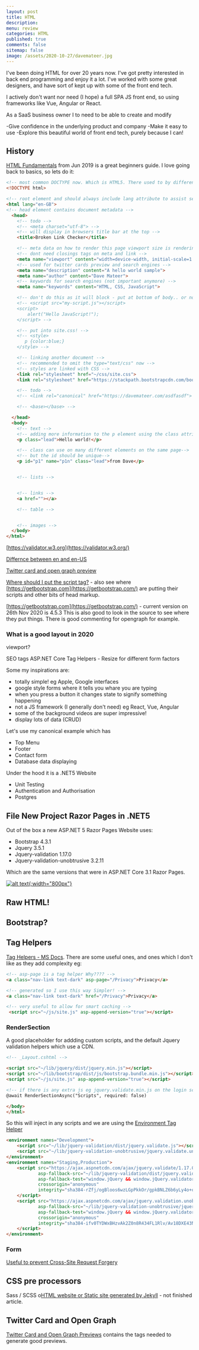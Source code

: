 ```yaml
---
layout: post
title: HTML 
description: 
menu: review
categories: HTML 
published: true 
comments: false     
sitemap: false
image: /assets/2020-10-27/davemateer.jpg
---
```


<!-- [![alt text](/assets/2020-10-12/db.jpg "Db from Caspar Camille Rubin on Unsplash")](https://unsplash.com/@casparrubin) -->

I've been doing HTML for over 20 years now. I've got pretty interested in back end programming and enjoy it a lot. I've worked with some great designers, and have sort of kept up with some of the front end tech. 

I actively don't want nor need (I hope) a full SPA JS front end, so using frameworks like Vue, Angular or React.

As a SaaS business owner I to need to be able to create and modify

-Give confidence in the underlying product and company
-Make it easy to use
-Explore this beautiful world of front end tech, purely because I can!

## History

[HTML Fundamentals](https://app.pluralsight.com/library/courses/html-fundamentals/table-of-contents) from Jun 2019 is a great beginners guide. I love going back to basics, so lets do it:

```html
<!-- most common DOCTYPE now. Which is HTML5. There used to by different standards eg strict -->
<!DOCTYPE html>

<!-- root element and should always include lang attribute to assist search engines and browsers-->
<html lang="en-GB">
<!-- head element contains document metadata -->
  <head>
    <!-- todo -->
    <!-- <meta charset="utf-8"> -->
    <!-- will display in browsers title bar at the top -->
    <title>Broken Link Checker</title>

    <!-- meta data on how to render this page viewport size is rendering window -->
    <!-- dont need closings tags on meta and link -->
    <meta name="viewport" content="width=device-width, initial-scale=1.0">
    <!-- used for twitter cards preview and search engines -->
    <meta name="description" content="A hello world sample">
    <meta name="author" content="Dave Mateer">
    <!-- keywords for search engines (not important anymore) -->
    <meta name="keywords" content="HTML, CSS, JavaScript">

    <!-- don't do this as it will block - put at bottom of body.. or not! see link below -->
    <!-- <script src="my-script.js"></script>
    <script>
        alert("Hello JavaScript!");
    </script> -->

    <!-- put into site.css! -->
    <!-- <style> 
       p {color:blue;}
    </style> -->

    <!-- linking another document -->
    <!-- recommended to omit the type="text/css" now -->
    <!-- styles are linked with CSS -->
    <link rel="stylesheet" href="~/css/site.css">
    <link rel="stylesheet" href="https://stackpath.bootstrapcdn.com/bootstrap/4.5.2/css/bootstrap.min.css">

    <!-- todo -->
    <!-- <link rel="canonical" href="https://davemateer.com/asdfasdf"> -->

    <!-- <base></base> -->

  </head>
  <body>
    <!-- text -->
    <!-- adding more information to the p element using the class attribute-->
    <p class="lead">Hello world!</p>

    <!-- class can use on many different elements on the same page-->
    <!-- but the id should be unique-->
    <p id="p1" name="p1n" class="lead">from Dave</p>


    <!-- lists -->


    <!-- links -->
    <a href=""></a>

    <!-- table -->


    <!-- images -->
  </body>
</html>

```

[https://validator.w3.org](https://validator.w3.org/)

[Differnce between en and en-US](https://stackoverflow.com/questions/11318961/what-is-the-difference-between-html-lang-en-and-html-lang-en-us)

[Twitter card and open graph preview](/2019/04/07/Twitter-card-open-graph-site-preview)

[Where should I put the script tag?](https://stackoverflow.com/questions/436411/where-should-i-put-script-tags-in-html-markup) - also see where [https://getbootstrap.com](https://getbootstrap.com/) are putting their scripts and other bits of head markup.

[https://getbootstrap.com](https://getbootstrap.com/) - current version on 26th Nov 2020 is 4.5.3   This is also good to look in the source to see where they put things. There is good commenting for opengraph for example.


### What is a good layout in 2020

  viewport?

SEO tags
ASP.NET Core Tag Helpers - 
Resize for different form factors

 Some my inspirations are:
 - totally simple! eg Apple, Google interfaces
 - google style forms where it tells you whare you are typing
 - when you press a button it changes state to signify something happening
 - not a JS framework (I generally don't need) eg React, Vue, Angular
 - some of the background videos are super impressive!
 - display lots of data (CRUD)

Let's use my canonical example which has
- Top Menu
- Footer
- Contact form
- Database data displaying

Under the hood it is a .NET5 Website
- Unit Testing
- Authentication and Authorisation
- Postgres

## File New Project Razor Pages in .NET5

Out of the box a new ASP.NET 5 Razor Pages Website uses:

- Bootstrap 4.3.1
- Jquery 3.5.1
- Jquery-validation 1.17.0 
- Jquery-validation-unobtrusive 3.2.11

Which are the same versions that were in ASP.NET Core 3.1 Razor Pages.

<!-- [![alt text](/assets/2020-10-30/github.jpg "Photo from @yancymin on Unsplash")](https://unsplash.com/@yancymin) -->

[![alt text](/assets/2020-11-26/file-new.jpg "File new project Razor Pages"){:width="800px"}](/assets/2020-11-26/file-new.jpg)

## Raw HTML!


## Bootstrap?

## Tag Helpers

[Tag Helpers - MS Docs](https://docs.microsoft.com/en-us/aspnet/core/mvc/views/tag-helpers/built-in/anchor-tag-helper?view=aspnetcore-5.0). There are some useful ones, and ones which I don't like as they add complexity eg:

```html
<!-- asp-page is a tag helper Why???? -->
<a class="nav-link text-dark" asp-page="/Privacy">Privacy</a>

<!-- generated so I use this way Simpler! -->
<a class="nav-link text-dark" href="/Privacy">Privacy</a>

<!-- very useful to allow for smart caching -->
 <script src="~/js/site.js" asp-append-version="true"></script>

```

### RenderSection

A good placeholder for addding custom scripts, and the default Jquery validation helpers which use a CDN.

```html
<!-- _Layout.cshtml -->

<script src="~/lib/jquery/dist/jquery.min.js"></script>
<script src="~/lib/bootstrap/dist/js/bootstrap.bundle.min.js"></script>
<script src="~/js/site.js" asp-append-version="true"></script>

<!-- if there is any extra js eg jquery.validate.min.js on the login screen then load it here -->
@await RenderSectionAsync("Scripts", required: false)

</body>
</html>
```

So this will inject in any scripts and we are using the [Environment Tag Helper](https://docs.microsoft.com/en-us/aspnet/core/mvc/views/tag-helpers/built-in/environment-tag-helper?view=aspnetcore-5.0)

```html
<environment names="Development">
    <script src="~/lib/jquery-validation/dist/jquery.validate.js"></script>
    <script src="~/lib/jquery-validation-unobtrusive/jquery.validate.unobtrusive.js"></script>
</environment>
<environment names="Staging,Production">
    <script src="https://ajax.aspnetcdn.com/ajax/jquery.validate/1.17.0/jquery.validate.min.js"
            asp-fallback-src="~/lib/jquery-validation/dist/jquery.validate.min.js"
            asp-fallback-test="window.jQuery && window.jQuery.validator"
            crossorigin="anonymous"
            integrity="sha384-rZfj/ogBloos6wzLGpPkkOr/gpkBNLZ6b6yLy4o+ok+t/SAKlL5mvXLr0OXNi1Hp">
    </script>
    <script src="https://ajax.aspnetcdn.com/ajax/jquery.validation.unobtrusive/3.2.9/jquery.validate.unobtrusive.min.js"
            asp-fallback-src="~/lib/jquery-validation-unobtrusive/jquery.validate.unobtrusive.min.js"
            asp-fallback-test="window.jQuery && window.jQuery.validator && window.jQuery.validator.unobtrusive"
            crossorigin="anonymous"
            integrity="sha384-ifv0TYDWxBHzvAk2Z0n8R434FL1Rlv/Av18DXE43N/1rvHyOG4izKst0f2iSLdds">
    </script>
</environment>

```

### Form

[Useful to prevent Cross-Site Request Forgery](https://docs.microsoft.com/en-us/aspnet/core/security/anti-request-forgery?view=aspnetcore-5.0)


## CSS pre processors
Sass / SCSS
o[HTML website or Static site generated by Jekyll](/2020/07/24/xCreating-a-theme-for-Jekyll-Product-Company-site) - not finished article.

## Twitter Card and Open Graph

[Twitter Card and Open Graph Previews](/2019/04/07/Twitter-card-open-graph-site-preview) contains the tags needed to generate good previews.


